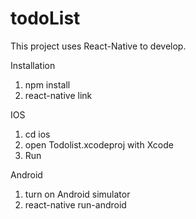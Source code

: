 # todoList

This project uses React-Native to develop.

Installation
1. npm install
2. react-native link

IOS
1. cd ios
2. open Todolist.xcodeproj with Xcode
3. Run

Android
1. turn on Android simulator
2. react-native run-android
